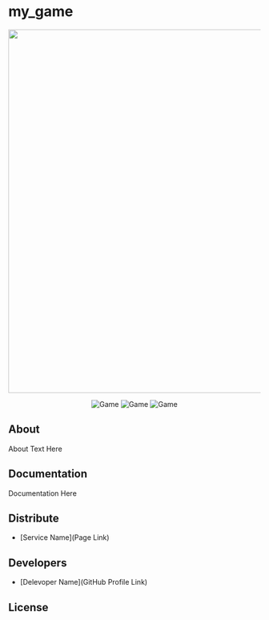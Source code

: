 # my_game
<p align="center">
      <img src="Project Logo Url" width="726">
</p>

<p align="center">
   <img src="https://github.com/pashaBy94/my_game/blob/master/img/%D0%91%D0%B5%D0%B7%20%D0%B8%D0%BC%D0%B5%D0%BD%D0%B8.png" alt="Game">
   <img src="https://github.com/pashaBy94/my_game/blob/master/img/screen2mobile.png" alt="Game">
   <img src="" alt="Game">
</p>

## About

About Text Here

## Documentation

Documentation Here

## Distribute

- [Service Name](Page Link)


## Developers

- [Delevoper Name](GitHub Profile Link)

## License
